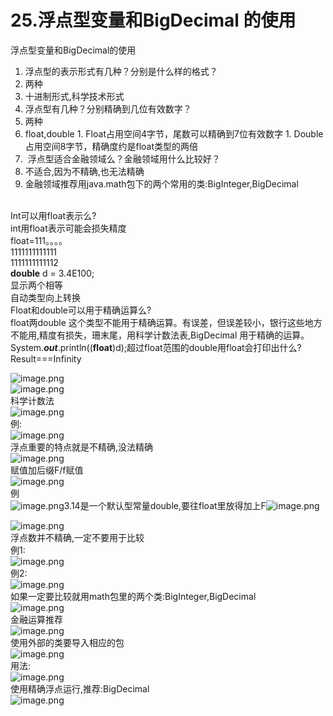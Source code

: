 # 25.浮点型变量和BigDecimal 的使用

浮点型变量和BigDecimal的使用<br />

1. 浮点型的表示形式有几种？分别是什么样的格式？
  1. 两种
  1. 十进制形式,科学技术形式
2. 浮点型有几种？分别精确到几位有效数字？
  1. 两种
  1. float,double
    1. Float占用空间4字节，尾数可以精确到7位有效数字
    1. Double占用空间8字节，精确度约是float类型的两倍
3.  浮点型适合金融领域么？金融领域用什么比较好？
  1. 不适合,因为不精确,也无法精确
  1. 金融领域推荐用java.math包下的两个常用的类:BigInteger,BigDecimal


<br />Int可以用float表示么?<br />int用float表示可能会损失精度<br />float=111。。。。 <br />1111111111111<br />1111111111112<br />**double** d = 3.4E100;<br />显示两个相等<br />自动类型向上转换<br />Float和double可以用于精确运算么?<br />float两double 这个类型不能用于精确运算。有误差，但误差较小，银行这些地方不能用,精度有损失，珊末尾，用科学计数法表,BigDecimal
用于精确的运算。<br />System.**_out_**.println((**float**)d);超过float范围的double用float会打印出什么?<br />Result===Infinity


![image.png](https://cdn.nlark.com/yuque/0/2019/png/349894/1559013856708-38ff8fcd-3d3d-4515-941b-8bbf2f898812.png#align=left&display=inline&height=185&name=image.png&originHeight=185&originWidth=352&size=50404&status=done&width=352)<br />![image.png](https://cdn.nlark.com/yuque/0/2019/png/349894/1559013870232-2dab16d2-a9ef-42fd-ab53-1730f4b8c413.png#align=left&display=inline&height=112&name=image.png&originHeight=112&originWidth=454&size=45451&status=done&width=454)<br />科学计数法<br />![image.png](https://cdn.nlark.com/yuque/0/2019/png/349894/1559013938221-f0c335c7-2349-4eb1-b62c-e57720ea1370.png#align=left&display=inline&height=126&name=image.png&originHeight=126&originWidth=378&size=43039&status=done&width=378)<br />例:<br />![image.png](https://cdn.nlark.com/yuque/0/2019/png/349894/1559014100231-47bdd803-fa7c-41a7-83fc-f7baa369b5c8.png#align=left&display=inline&height=33&name=image.png&originHeight=33&originWidth=301&size=13773&status=done&width=301)<br />浮点重要的特点就是不精确,没法精确<br />![image.png](https://cdn.nlark.com/yuque/0/2019/png/349894/1559014003668-8968f56d-2d8a-42b5-8491-49748ab43ed1.png#align=left&display=inline&height=75&name=image.png&originHeight=75&originWidth=550&size=59845&status=done&width=550)<br />赋值加后缀F/f赋值<br />![image.png](https://cdn.nlark.com/yuque/0/2019/png/349894/1559014064615-0564fee6-f1f0-4f73-8f71-415fabb76dde.png#align=left&display=inline&height=127&name=image.png&originHeight=127&originWidth=573&size=58976&status=done&width=573)<br />例<br />![image.png](https://cdn.nlark.com/yuque/0/2019/png/349894/1559014209195-0a2ae5f5-f52b-40b5-81e9-5828efc0a3ec.png#align=left&display=inline&height=22&name=image.png&originHeight=22&originWidth=136&size=6046&status=done&width=136)3.14是一个默认型常量double,要往float里放得加上F![image.png](https://cdn.nlark.com/yuque/0/2019/png/349894/1559014260336-9712da93-0c67-49fa-afe0-3fa2b9f00d70.png#align=left&display=inline&height=18&name=image.png&originHeight=18&originWidth=125&size=5062&status=done&width=125)

![image.png](https://cdn.nlark.com/yuque/0/2019/png/349894/1559014318410-83debd92-0c22-45f4-bd7b-90b38e76a4f0.png#align=left&display=inline&height=32&name=image.png&originHeight=32&originWidth=212&size=9087&status=done&width=212)<br />浮点数并不精确,一定不要用于比较<br />例1:<br />![image.png](https://cdn.nlark.com/yuque/0/2019/png/349894/1559014356633-c6baa3bd-1be8-49dd-b2f8-85c3507c9cd0.png#align=left&display=inline&height=47&name=image.png&originHeight=47&originWidth=203&size=12235&status=done&width=203)<br />例2:<br />![image.png](https://cdn.nlark.com/yuque/0/2019/png/349894/1559014435618-141ddcfc-2e5d-41ef-8ee3-a0252d1c8785.png#align=left&display=inline&height=88&name=image.png&originHeight=88&originWidth=246&size=24298&status=done&width=246)<br />如果一定要比较就用math包里的两个类:BigInteger,BigDecimal<br />![image.png](https://cdn.nlark.com/yuque/0/2019/png/349894/1559014473379-d0e9026d-cdc7-4b78-84a5-3c88abfc00d8.png#align=left&display=inline&height=59&name=image.png&originHeight=59&originWidth=562&size=43200&status=done&width=562)<br />金融运算推荐<br />![image.png](https://cdn.nlark.com/yuque/0/2019/png/349894/1559014509907-7fb2c84f-6094-480d-9534-c69546e99310.png#align=left&display=inline&height=79&name=image.png&originHeight=79&originWidth=552&size=45803&status=done&width=552)<br />使用外部的类要导入相应的包<br />![image.png](https://cdn.nlark.com/yuque/0/2019/png/349894/1559014583720-199c2731-1a38-49c7-9d53-cf7eaadd8719.png#align=left&display=inline&height=19&name=image.png&originHeight=19&originWidth=131&size=4646&status=done&width=131)<br />用法:<br />![image.png](https://cdn.nlark.com/yuque/0/2019/png/349894/1559014703156-498a0c0d-deae-44e5-bb6f-a1649fc6aac4.png#align=left&display=inline&height=99&name=image.png&originHeight=99&originWidth=349&size=50649&status=done&width=349)<br />使用精确浮点运行,推荐:BigDecimal<br />![image.png](https://cdn.nlark.com/yuque/0/2019/png/349894/1559014805870-e59f115b-8364-4d2f-8d84-96a97a67d702.png#align=left&display=inline&height=54&name=image.png&originHeight=54&originWidth=254&size=17869&status=done&width=254)
